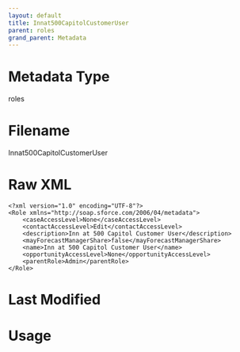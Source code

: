 ```yaml
---
layout: default
title: Innat500CapitolCustomerUser
parent: roles
grand_parent: Metadata
---
```

# Metadata Type
roles


# Filename 
Innat500CapitolCustomerUser


# Raw XML
```
<?xml version="1.0" encoding="UTF-8"?>
<Role xmlns="http://soap.sforce.com/2006/04/metadata">
    <caseAccessLevel>None</caseAccessLevel>
    <contactAccessLevel>Edit</contactAccessLevel>
    <description>Inn at 500 Capitol Customer User</description>
    <mayForecastManagerShare>false</mayForecastManagerShare>
    <name>Inn at 500 Capitol Customer User</name>
    <opportunityAccessLevel>None</opportunityAccessLevel>
    <parentRole>Admin</parentRole>
</Role>
```


# Last Modified


# Usage

